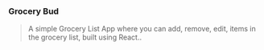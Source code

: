 ### Grocery Bud

> A simple Grocery List App where you can add, remove, edit, items in the grocery list, built using React..

